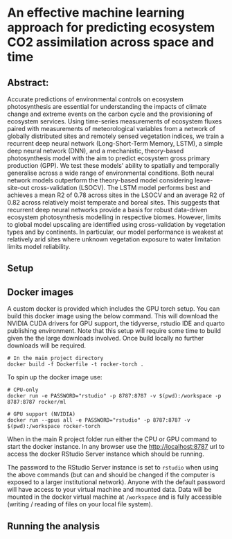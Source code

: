 # An effective machine learning approach for predicting ecosystem CO2 assimilation across space and time

## Abstract:

Accurate predictions of environmental controls on ecosystem photosynthesis are essential for understanding the impacts of climate change and extreme events on the carbon cycle and the provisioning of ecosystem services. Using time-series measurements of ecosystem fluxes paired with measurements of meteorological variables from a network of globally distributed sites and remotely sensed vegetation indices, we train a recurrent deep neural network (Long-Short-Term Memory, LSTM), a simple deep neural network (DNN), and a mechanistic, theory-based photosynthesis model with the aim to predict ecosystem gross primary production (GPP). We test these models' ability to spatially and temporally generalise across a wide range of environmental conditions. Both neural network models outperform the theory-based model considering leave-site-out cross-validation (LSOCV). The LSTM model performs best and achieves a mean R2 of 0.78 across sites in the LSOCV and an average R2 of 0.82 across relatively moist temperate and boreal sites. This suggests that recurrent deep neural networks provide a basis for robust data-driven ecosystem photosynthesis modelling in respective biomes. However, limits to global model upscaling are identified using cross-validation by vegetation types and by continents. In particular, our model performance is weakest at relatively arid sites where unknown vegetation exposure to water limitation limits model reliability.

## Setup

## Docker images

A custom docker is provided which includes the GPU torch setup. You can build
this docker image using the below command. This will download the NVIDIA CUDA
drivers for GPU support, the tidyverse, rstudio IDE and quarto publishing
environment. Note that this setup will require some time to build given the
the large downloads involved. Once build locally no further downloads will be
required.

```
# In the main project directory
docker build -f Dockerfile -t rocker-torch .
```

To spin up the docker image use:

```
# CPU-only
docker run -e PASSWORD="rstudio" -p 8787:8787 -v $(pwd):/workspace -p 8787:8787 rocker/ml

# GPU support (NVIDIA)
docker run --gpus all -e PASSWORD="rstudio" -p 8787:8787 -v $(pwd):/workspace rocker-torch
```

When in the main R project folder run either the CPU or GPU command to start
the docker instance. In any browser use the [http://localhost:8787](http://localhost:8787) 
url to access the docker RStudio Server instance which should be running.

The password to the RStudio Server instance is set to `rstudio` when using the
above commands (but can and should be changed if the computer is exposed to a
larger institutional network). Anyone with the default password will have
access to your virtual machine and mounted data. Data will be mounted in the 
docker virtual machine at `/workspace` and is fully accessible (writing / 
reading of files on your local file system).

## Running the analysis


